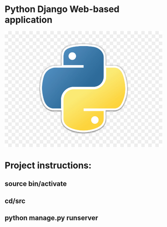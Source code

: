 # Python Django Web-based application
<img src = "img/python.jpg">

# Project instructions:
## source bin/activate  
## cd/src 
## python manage.py runserver